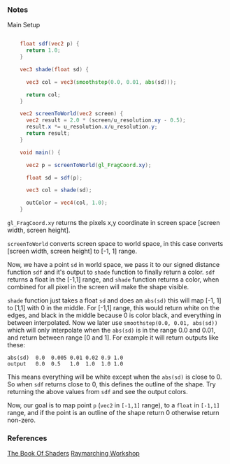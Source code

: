 ### Notes

Main Setup

```glsl

    float sdf(vec2 p) {
      return 1.0;
    }

    vec3 shade(float sd) {

      vec3 col = vec3(smoothstep(0.0, 0.01, abs(sd)));

      return col;
    }

    vec2 screenToWorld(vec2 screen) {
      vec2 result = 2.0 * (screen/u_resolution.xy - 0.5);
      result.x *= u_resolution.x/u_resolution.y;
      return result;
    }

    void main() {

      vec2 p = screenToWorld(gl_FragCoord.xy);

      float sd = sdf(p);

      vec3 col = shade(sd);

      outColor = vec4(col, 1.0);
    }


```

`gl_FragCoord.xy` returns the pixels x,y coordinate in screen space [screen width, screen height].

`screenToWorld` converts screen space to world space, in this case converts [screen width, screen height] to [-1, 1] range.

Now, we have a point `sd` in world space, we pass it to our signed distance function `sdf` and it's output to `shade` function to finally return a color. `sdf` returns a float in the [-1,1] range, and `shade` function returns a color, when combined for all pixel in the screen will make the shape visible.

`shade` function just takes a float `sd` and does an `abs(sd)` this will map [-1, 1] to [1,1] with 0 in the middle. For [-1,1] range, this would return white on the edges, and black in the middle because 0 is color black, and everything in between interpolated. Now we later use `smoothstep(0.0, 0.01, abs(sd))` which will only interpolate when the `abs(sd)` is in the range 0.0 and 0.01, and return between range [0 and 1]. For example it will return outputs like these:

```
abs(sd)  0.0  0.005 0.01 0.02 0.9 1.0
output   0.0  0.5   1.0  1.0  1.0 1.0
```

This means everything will be white except when the `abs(sd)` is close to 0. So when `sdf` returns close to 0, this defines the outline of the shape. Try returning the above values from `sdf` and see the output colors. 

Now, our goal is to map point `p` (`vec2` in `[-1,1]` range), to a `float` in `[-1,1]` range, and if the point is an outline of the shape return 0 otherwise return non-zero.



### References

[The Book Of Shaders](https://thebookofshaders.com/)
[Raymarching Workshop](https://github.com/ajweeks/RaymarchingWorkshop)


